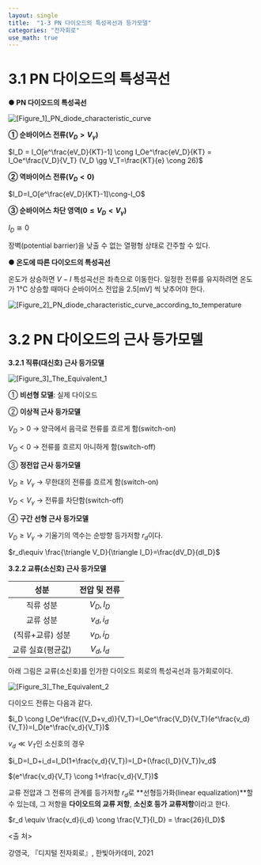 ```yaml
---
layout: single
title:  "1-3 PN 다이오드의 특성곡선과 등가모델"
categories: "전자회로"
use_math: true
---
```


# 3.1 PN 다이오드의 특성곡선

**● PN 다이오드의 특성곡선**

![[Figure_1]_PN_diode_characteristic_curve]({{site.url}}/images/2024-03-31-first/[Figure_1]_PN_diode_characteristic_curve-1712025739270-3.png)

**① 순바이어스 전류($V_D > V_\gamma$)**

$I_D = I_O[e^\frac{eV_D}{KT}-1] \cong I_Oe^\frac{eV_D}{KT} = I_Oe^\frac{V_D}{V_T} (V_D \gg V_T=\frac{KT}{e} \cong 26)$



**② 역바이어스 전류($V_D < 0$)**

$I_D=I_O[e^\frac{eV_D}{KT}-1]\cong-I_O$



**③ 순바이어스 차단 영역($0 \leq V_D < V_\gamma$)**

$I_D\cong0$

장벽(potential barrier)을 낮출 수 없는 열평형 상태로 간주할 수 있다.



**● 온도에 따른 다이오드의 특성곡선**

온도가 상승하면 $V-I$ 특성곡선은 좌측으로 이동한다. 일정한 전류를 유지하려면 온도가 1°C 상승할 때마다 순바이어스 전압을 2.5[mV] 씩 낮추어야 한다.

![[Figure_2]_PN_diode_characteristic_curve_according_to_temperature]({{site.url}}/images/2024-03-31-first/[Figure_2]_PN_diode_characteristic_curve_according_to_temperature.jpg)



# 3.2 PN 다이오드의 근사 등가모델

**3.2.1 직류(대신호) 근사 등가모델**

![[Figure_3]_The_Equivalent_1]({{site.url}}/images/2024-03-31-first/[Figure_3]_The_Equivalent_1.jpg)

① **비선형 모델**: 실제 다이오드

② **이상적 근사 등가모델**

$V_D>0$ → 양극에서 음극로 전류를 흐르게 함(switch-on)

$V_D<0$ → 전류를 흐르지 아니하게 함(switch-off)

③ **정전압 근사 등가모델**

$V_D \geq V_\gamma$ → 무한대의 전류를 흐르게 함(switch-on)

$V_D < V_\gamma$ → 전류를 차단함(switch-off)

④ **구간 선형 근사 등가모델**

$V_D \geq V_\gamma$ → 기울기의 역수는 순방향 등가저항 $r_d$이다.

$r_d\equiv \frac{\triangle V_D}{\triangle I_D}=\frac{dV_D}{dI_D}$



**3.2.2 교류(소신호) 근사 등가모델**

|       성분        | 전압 및 전류 |
| :---------------: | :----------: |
|     직류 성분     |  $V_D, I_D$  |
|     교류 성분     |  $v_d, i_d$  |
| (직류+교류) 성분  |  $v_D, i_D$  |
| 교류 실효(평균값) |  $V_d, I_d$  |

아래 그림은 교류(소신호)를 인가한 다이오드 회로의 특성곡선과 등가회로이다.

![[Figure_3]_The_Equivalent_2]({{site.url}}/images/2024-03-31-first/[Figure_3]_The_Equivalent_2.jpg)

다이오드 전류는 다음과 같다.

$i_D \cong I_Oe^\frac{(V_D+v_d)}{V_T}=I_Oe^\frac{V_D}{V_T}(e^\frac{v_d}{V_T})=I_D(e^\frac{v_d}{V_T})$



$v_d \ll V_T$인 소신호의 경우

$i_D=I_D+i_d=I_D(1+\frac{v_d}{V_T})=I_D+(\frac{I_D}{V_T})v_d$

$(e^\frac{v_d}{V_T} \cong 1+\frac{v_d}{V_T})$



교류 전압과 그 전류의 관계를 등가저항 $r_d$로 **선형등가화(linear equalization)**할 수 있는데, 그 저항을 **다이오드의 교류 저항**, **소신호 등가 교류저항**이라고 한다.

$r_d \equiv \frac{v_d}{i_d} \cong \frac{V_T}{I_D} = \frac{26}{I_D}$



<출  처>

강영국, 『디지털 전자회로』, 한빛아카데미, 2021
